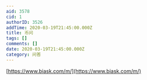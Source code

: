 ```yaml
---
aid: 3578
cid: 1
authorID: 3526
addTime: 2020-03-19T21:45:00.000Z
title: 币问
tags: []
comments: []
date: 2020-03-19T21:45:00.000Z
category: 问答
---
```


[https://www.biask.com/m/](https://www.biask.com/m/)
